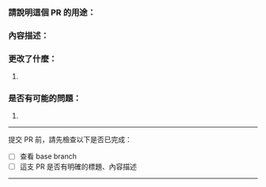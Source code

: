 ### 請說明這個 PR 的用途：
<!-- 新增功能/修改東西/... -->

### 內容描述：


### 更改了什麼：
1. 

### 是否有可能的問題：
1. 


-----------------

提交 PR 前，請先檢查以下是否已完成：

* [ ] 查看 base branch
* [ ] 這支 PR 是否有明確的標題、內容描述

-----------------